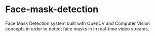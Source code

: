 # Face-mask-detection
Face Mask Detection system built with OpenCV and Computer Vision concepts in order to detect face masks in in real-time video streams.
